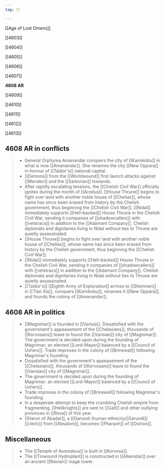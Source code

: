 ```yaml
---
tag: 🕛

---
```

[[Age of Lost Omens]]


[[4603]]

[[4604]]

[[4605]]

[[4606]]

[[4607]]

**4608 AR**

[[4609]]

[[4610]]

[[4611]]

[[4612]]

[[4613]]



## 4608 AR in conflicts

>  - General Orphyrea Amanandar conquers the city of [[Kamikobu]] in what is now [[Amanandar]]. She renames the city [[New Oppara]] in honour of [[Taldor's]] national capital.
>  - [[Demons]] from the [[Worldwound]] first launch attacks against [[Mendev]] and the [[Sarkorian]] lowlands.
>  - After rapidly escalating tensions, the [[Chelish Civil War]] officially ignites during the month of [[Arodus]].
[[House Thrune]] begins to fight over land with another noble house of [[Cheliax]], whose name has since been erased from history by the Chelish government, thus beginning the [[Chelish Civil War]].
[[Nidal]] immediately supports [[Hell-backed]] House Thrune in the Chelish Civil War, sending it companies of [[shadowcallers]] with [[velstracs]] in addition to the [[Adamant Company]]. Chelish diplomats and dignitaries living in Nidal without ties to Thrune are quietly assassinated.
>  - [[House Thrune]] begins to fight over land with another noble house of [[Cheliax]], whose name has since been erased from history by the Chelish government, thus beginning the [[Chelish Civil War]].
>  - [[Nidal]] immediately supports [[Hell-backed]] House Thrune in the Chelish Civil War, sending it companies of [[shadowcallers]] with [[velstracs]] in addition to the [[Adamant Company]]. Chelish diplomats and dignitaries living in Nidal without ties to Thrune are quietly assassinated.
>  - [[Taldor's]] [[Eighth Army of Exploration]] arrives to [[Shenmen]] in [[Tian Xia]], conquers [[Kamikobu]], renames it [[New Oppara]], and founds the colony of [[Amanandar]].


## 4608 AR in politics

>  - [[Magnimar]] is founded in [[Varisia]].
Dissatisfied with the government's appeasement of the [[Chelaxians]], thousands of [[Korvosans]] leave to found the [[Varisian]] city of [[Magnimar]].
The government is decided upon during the founding of Magnimar: an elected [[Lord-Mayor]] balanced by a [[Council of Ushers]].
Trade improves in the colony of [[Brinewall]] following Magnimar's founding.
>  - Dissatisfied with the government's appeasement of the [[Chelaxians]], thousands of [[Korvosans]] leave to found the [[Varisian]] city of [[Magnimar]].
>  - The government is decided upon during the founding of Magnimar: an elected [[Lord-Mayor]] balanced by a [[Council of Ushers]].
>  - Trade improves in the colony of [[Brinewall]] following Magnimar's founding.
>  - In a desperate attempt to keep the crumbling Chelish empire from fragmenting, [[Hellknights]] are sent to [[Galt]] and other outlying provinces in [[Rova]] of this year.
>  - [[Harun of Abadar]], a [[Garundi (human ethnicity)|Garundi]] [[cleric]] from [[Absalom]], becomes [[Pharaoh]] of [[Osirion]].


## Miscellaneous

>  - The [[Temple of Asmodeus]] is built in [[Korvosa]].
>  - The [[Tinwound Hydroplant]] is constructed in [[Alkenstar]] over an ancient [[Nexian]] mage tower.






